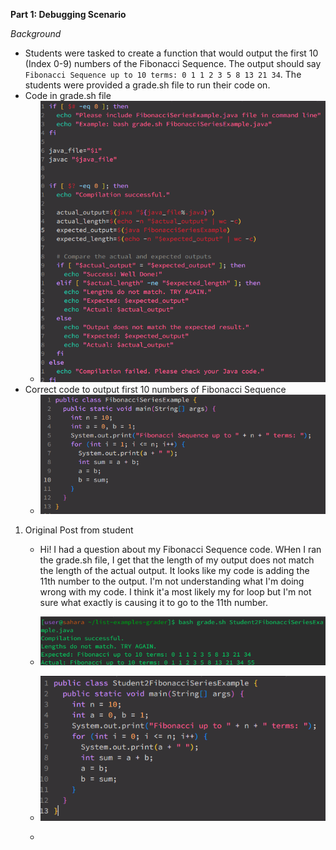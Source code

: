 __Part 1: Debugging Scenario__

  *Background*
   - Students were tasked to create a function that would output the first 10 (Index 0-9) numbers of the Fibonacci Sequence. The output should say `Fibonacci Sequence up to 10 terms: 0 1 1 2 3 5 8 13 21 34`. The students were provided a grade.sh file to run their code on.
   - Code in grade.sh file
     - ![Image](grade.sh.png)
   - Correct code to output first 10 numbers of Fibonacci Sequence
     - ![Image](CorrectFibonacciCode.png)
     
  1. Original Post from student
       - Hi! I had a question about my Fibonacci Sequence code. WHen I ran the grade.sh file, I get that the length of my output does not match the length of the actual output. It looks like my code is adding the 11th number to the output. I'm not understanding what I'm doing wrong with my code. I think it'a most likely my for loop but I'm not sure what exactly is causing it to go to the 11th number.
       - ![Image](StudentFibCodeError.png)
       - ![Image](StudentFibCode.png)
    
       - 


